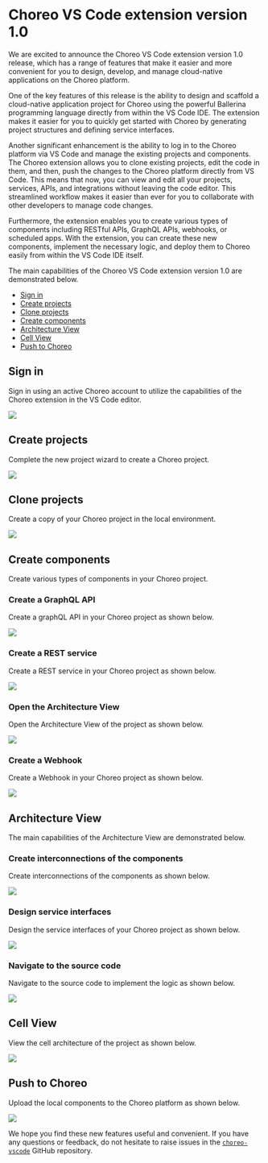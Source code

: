 # Choreo VS Code extension version 1.0

We are excited to announce the Choreo VS Code extension version 1.0 release, which has a range of features that make it easier and more convenient for you to design, develop, and manage cloud-native applications on the Choreo platform.

One of the key features of this release is the ability to design and scaffold a cloud-native application project for Choreo using the powerful Ballerina programming language directly from within the VS Code IDE. The extension makes it easier for you to quickly get started with Choreo by generating project structures and defining service interfaces.

Another significant enhancement is the ability to log in to the Choreo platform via VS Code and manage the existing projects and components. The Choreo extension allows you to clone existing projects, edit the code in them, and then, push the changes to the Choreo platform directly from VS Code. This means that now, you can view and edit all your projects, services, APIs, and integrations without leaving the code editor. This streamlined workflow makes it easier than ever for you to collaborate with other developers to manage code changes.

Furthermore, the extension enables you to create various types of components including RESTful APIs, GraphQL APIs, webhooks, or scheduled apps. With the extension, you can create these new components, implement the necessary logic, and deploy them to Choreo easily from within the VS Code IDE itself.

The main capabilities of the Choreo VS Code extension version 1.0 are demonstrated below.

- [Sign in](#sign-in)
- [Create projects](#create-projects)
- [Clone projects](#clone-projects)
- [Create components](#create-components)
- [Architecture View](#architecture-view)
- [Cell View](#cell-view)
- [Push to Choreo](#push-to-choreo)

## Sign in

Sign in using an active Choreo account to utilize the capabilities of the Choreo extension in the VS Code editor.

<img src="./v1.0.0-screens/sign-in.gif" class="cInlineImage-full"/>

## Create projects

Complete the new project wizard to create a Choreo project.

<img src="./v1.0.0-screens/create-project.gif" class="cInlineImage-full"/>

## Clone projects

Create a copy of your Choreo project in the local environment.

<img src="./v1.0.0-screens/clone-project.gif" class="cInlineImage-full"/>

## Create components

Create various types of components in your Choreo project.

### Create a GraphQL API

Create a graphQL API in your Choreo project as shown below.

<img src="./v1.0.0-screens/create-gql-api.gif" class="cInlineImage-full"/>

### Create a REST service

Create a REST service in your Choreo project as shown below.

<img src="./v1.0.0-screens/create-rest-service.gif" class="cInlineImage-full"/>

### Open the Architecture View 

Open the Architecture View of the project as shown below.

<img src="./v1.0.0-screens/create-service-arch-view.gif" class="cInlineImage-full"/>

### Create a Webhook

Create a Webhook in your Choreo project as shown below.

<img src="./v1.0.0-screens/create-webhook.gif" class="cInlineImage-full"/>

## Architecture View

The main capabilities of the Architecture View are demonstrated below. 

### Create interconnections of the components 

Create interconnections of the components as shown below.

<img src="./v1.0.0-screens/linking.gif" class="cInlineImage-full"/>

### Design service interfaces 

Design the service interfaces of your Choreo project as shown below.

<img src="./v1.0.0-screens/service-design.gif" class="cInlineImage-full"/>

### Navigate to the source code 

Navigate to the source code to implement the logic as shown below.

<img src="./v1.0.0-screens/source-navigation.gif" class="cInlineImage-full"/>

## Cell View

View the cell architecture of the project as shown below.

<img src="./v1.0.0-screens/cellview.gif" class="cInlineImage-full"/>

## Push to Choreo

Upload the local components to the Choreo platform as shown below.

<img src="./v1.0.0-screens/pushing.gif" class="cInlineImage-full"/>

We hope you find these new features useful and convenient. If you have any questions or feedback, do not hesitate to raise issues in the [`choreo-vscode`](https://github.com/wso2/choreo-vscode) GitHub repository.
